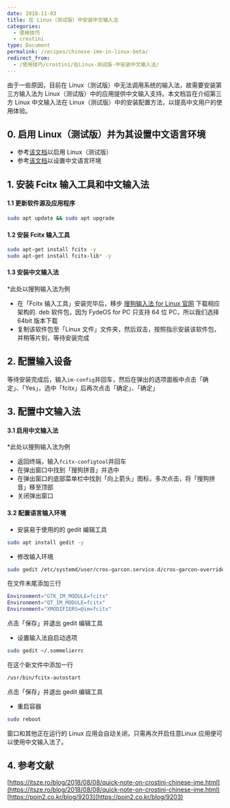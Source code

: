 ```yaml
---
date: 2018-11-03
title: 在 Linux（测试版）中安装中文输入法
categories:
  - 使用技巧
  - crostini
type: Document
permalink: /recipes/chinese-ime-in-linux-beta/
redirect_from:
  - /使用技巧/crostini/在Linux-测试版-中安装中文输入法/
---
```


由于一些原因，目前在 Linux（测试版）中无法调用系统的输入法，故需要安装第三方输入法为 Linux（测试版）中的应用提供中文输入支持。本文档旨在介绍第三方 Linux 中文输入法在 Linux（测试版）中的安装配置方法，以提高中文用户的使用体验。

## 0. 启用 Linux（测试版）并为其设置中文语言环境

 - 参考[该文档](/recipes/android-development-guide-with-fydeos/#2-启用-linux测试版)以启用 Linux（测试版）
 - 参考[该文档](/recipes/getting-started-with-linux-beta/#5-将此容器的语言环境设置为中文)以设置中文语言环境

## 1. 安装 Fcitx 输入工具和中文输入法

#### 1.1 更新软件源及应用程序

```bash
sudo apt update && sudo apt upgrade
```
#### 1.2 安装 Fcitx 输入工具

```bash
sudo apt-get install fcitx -y
sudo apt-get install fcitx-lib* -y
```
#### 1.3 安装中文输入法

*此处以搜狗输入法为例

 - 在「Fcitx 输入工具」安装完毕后，移步 [搜狗输入法 for Linux 官网](https://pinyin.sogou.com/linux/) 下载相应架构的. deb 软件包，因为 FydeOS for PC 只支持 64 位 PC，所以我们选择 64bit 版本下载
 - 复制该软件包至「Linux 文件」文件夹，然后双击，按照指示安装该软件包，并稍等片刻，等待安装完成

## 2. 配置输入设备

等待安装完成后，输入`im-config`并回车，然后在弹出的选项面板中点击「确定」、「Yes」，选中「fcitx」后再次点击「确定」、「确定」

## 3. 配置中文输入法

#### 3.1 启用中文输入法

*此处以搜狗输入法为例

 - 返回终端，输入`fcitx-configtool`并回车
 - 在弹出窗口中找到「搜狗拼音」并选中
 - 在弹出窗口的底部菜单栏中找到「向上箭头」图标，多次点击，将「搜狗拼音」移至顶部
 - 关闭弹出窗口

#### 3.2 配置语言输入环境

 - 安装易于使用的的 gedit 编辑工具
```bash
sudo apt install gedit -y
```
 - 修改输入环境
```bash
sudo gedit /etc/systemd/user/cros-garcon.service.d/cros-garcon-override.conf
```
在文件末尾添加三行
```bash
Environment="GTK_IM_MODULE=fcitx"
Environment="QT_IM_MODULE=fcitx"
Environment="XMODIFIERS=@im=fcitx"
```
点击「保存」并退出 gedit 编辑工具
 
 - 设置输入法自启动选项
```bash
sudo gedit ~/.sommelierrc
```
在这个新文件中添加一行
```bash
/usr/bin/fcitx-autostart
```
点击「保存」并退出 gedit 编辑工具
 - 重启容器
```bash
sudo reboot
```
窗口和其他正在运行的 Linux 应用会自动关闭，只需再次开启任意Linux 应用便可以使用中文输入法了。

## 4. 参考文献

[https://itsze.ro/blog/2018/08/08/quick-note-on-crostini-chinese-ime.html](https://itsze.ro/blog/2018/08/08/quick-note-on-crostini-chinese-ime.html)
[https://poin2.co.kr/blog/9203](https://poin2.co.kr/blog/9203)


